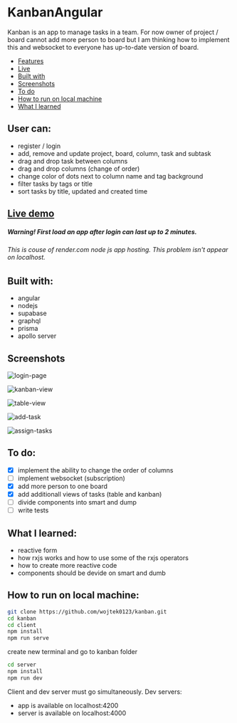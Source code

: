 # KanbanAngular
Kanban is an app to manage tasks in a team. For now owner of project / board cannot add more person to board but I am thinking how to implement this and websocket to everyone has up-to-date version of board.

- [Features](#user-can)
- [Live](#live-demo)
- [Built with](#built-with)
- [Screenshots](#screenshots)
- [To do](#to-do)
- [How to run on local machine]($how-to-run-on-local-machine)
- [What I learned](#what-i-learned)

 ## User can:
- register / login
- add, remove and update project, board, column, task and subtask
- drag and drop task between columns
- drag and drop columns (change of order)
- change color of dots next to column name and tag background
- filter tasks by tags or title
- sort tasks by title, updated and created time


## [Live demo](https://project-kanban-angular.vercel.app/)
##### Warning! First load an app after login can last up to 2 minutes.
###### This is couse of render.com node js app hosting. This problem isn't appear on localhost.

## Built with:
- angular
- nodejs
- supabase
- graphql
- prisma
- apollo server

## Screenshots
![login-page](https://user-images.githubusercontent.com/87533043/226334698-6aaa381b-536e-4555-9a43-84c8e2f895eb.png)

![kanban-view](https://user-images.githubusercontent.com/87533043/226334729-4c18a152-15c2-4b69-a1c9-3b36815ea09c.png)

![table-view](https://user-images.githubusercontent.com/87533043/226334740-a6d06c54-675b-41c0-bea5-3103b82e5dd5.png)

![add-task](https://user-images.githubusercontent.com/87533043/226334784-0e3832a2-9b98-4346-be56-0556a14ce74d.png)

![assign-tasks](https://user-images.githubusercontent.com/87533043/226334798-5bf8aae4-666e-4cdd-b635-3808541b80cb.png)

## To do:
- [x] implement the ability to change the order of columns
- [ ] implement websocket (subscription)
- [x] add more person to one board
- [x] add additionall views of tasks (table and kanban)
- [ ] divide components into smart and dump
- [ ] write tests

## What I learned:
- reactive form
- how rxjs works and how to use some of the rxjs operators
- how to create more reactive code
- components should be devide on smart and dumb

## How to run on local machine:
```bash
git clone https://github.com/wojtek0123/kanban.git
cd kanban
cd client
npm install
npm run serve
```
create new terminal and go to kanban folder
```bash
cd server
npm install
npm run dev
```
Client and dev server must go simultaneously.
Dev servers:
- app is available on localhost:4200
- server is available on localhost:4000
